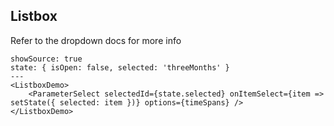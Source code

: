 ## Listbox

Refer to the dropdown docs for more info

```react
showSource: true
state: { isOpen: false, selected: 'threeMonths' }
---
<ListboxDemo>
	<ParameterSelect selectedId={state.selected} onItemSelect={item => setState({ selected: item })} options={timeSpans} />
</ListboxDemo>
```
